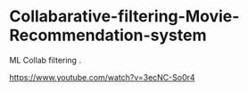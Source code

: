 # Collabarative-filtering-Movie-Recommendation-system
ML Collab filtering . 

https://www.youtube.com/watch?v=3ecNC-So0r4  
